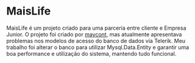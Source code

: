# MaisLife
MaisLife é um projeto criado para uma parceria entre cliente e Empresa Junior. O projeto foi criado por [maycont](https://github.com/maycont), mas atualmente apresentava problemas nos modelos de acesso do banco de dados via Telerik.
Meu trabalho foi alterar o banco para utilizar Mysql.Data.Entity e garantir uma boa performance e utilização do sistema, mantendo tudo funcional.
